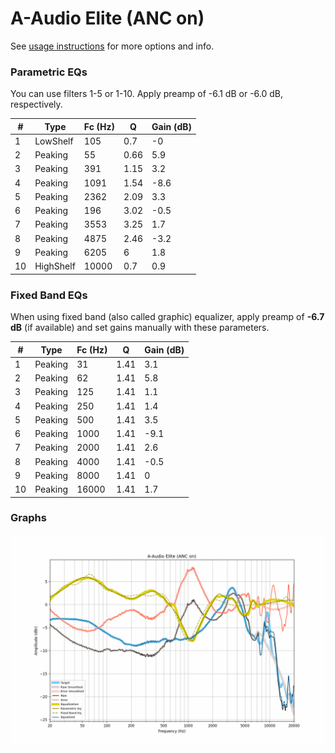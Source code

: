 # A-Audio Elite (ANC on)
See [usage instructions](https://github.com/jaakkopasanen/AutoEq#usage) for more options and info.

### Parametric EQs
You can use filters 1-5 or 1-10. Apply preamp of -6.1 dB or -6.0 dB, respectively.

|   # | Type      |   Fc (Hz) |    Q |   Gain (dB) |
|-----|-----------|-----------|------|-------------|
|   1 | LowShelf  |       105 | 0.7  |        -0   |
|   2 | Peaking   |        55 | 0.66 |         5.9 |
|   3 | Peaking   |       391 | 1.15 |         3.2 |
|   4 | Peaking   |      1091 | 1.54 |        -8.6 |
|   5 | Peaking   |      2362 | 2.09 |         3.3 |
|   6 | Peaking   |       196 | 3.02 |        -0.5 |
|   7 | Peaking   |      3553 | 3.25 |         1.7 |
|   8 | Peaking   |      4875 | 2.46 |        -3.2 |
|   9 | Peaking   |      6205 | 6    |         1.8 |
|  10 | HighShelf |     10000 | 0.7  |         0.9 |

### Fixed Band EQs
When using fixed band (also called graphic) equalizer, apply preamp of **-6.7 dB** (if available) and set gains manually with these parameters.

|   # | Type    |   Fc (Hz) |    Q |   Gain (dB) |
|-----|---------|-----------|------|-------------|
|   1 | Peaking |        31 | 1.41 |         3.1 |
|   2 | Peaking |        62 | 1.41 |         5.8 |
|   3 | Peaking |       125 | 1.41 |         1.1 |
|   4 | Peaking |       250 | 1.41 |         1.4 |
|   5 | Peaking |       500 | 1.41 |         3.5 |
|   6 | Peaking |      1000 | 1.41 |        -9.1 |
|   7 | Peaking |      2000 | 1.41 |         2.6 |
|   8 | Peaking |      4000 | 1.41 |        -0.5 |
|   9 | Peaking |      8000 | 1.41 |         0   |
|  10 | Peaking |     16000 | 1.41 |         1.7 |

### Graphs
![](./A-Audio%20Elite%20(ANC%20on).png)
